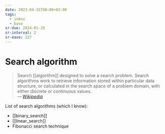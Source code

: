 ```yaml
---
date: 2023-04-15T00:00+03:00
tags:
  - inbox
  - base
sr-due: 2024-01-29
sr-interval: 2
sr-ease: 227
---
```


# Search algorithm

> Search [[algorithm]] designed to solve a search problem. Search algorithms
> work to retrieve information stored within particular data structure, or
> calculated in the search space of a problem domain, with either discrete or
> continuous values.\
> — <cite>[Wikipedia](https://en.wikipedia.org/wiki/Search_algorithm)</cite>

List of search algorithms (which I know):

- [[binary_search]]
- [[linear_search]]
- Fibonacci search technique
